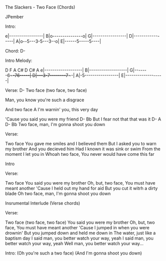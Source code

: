 The Slackers - Two Face (Chords)


JPember


Intro:

e|-----------------|
B|o---------------o|
G|-----------------|
D|-----------------|
A|o--5---3-5---3--o|
E|------5-----5----|

Chord: D-

Intro Melody:

   D F A C#  D C# A
e|-------------------|
B|-------------------|
G|-------6~~~-76-----|
D|---3-7--------7~~~-|
A|-5-----------------|
E|-------------------|


Verse:
  D-
Two face (two face, two face)

Man, you know you're such a disgrace

And two face
                       A
I'm warnin' you, this very day

'Cause you said you were my friend
       D-                    Bb
But I fear not that that was it
D-           A                        D-   Bb
  Two face, man, I'm gonna shoot you down


Verse:

Two face
You gave me smiles and I believed them
But I asked you to warn my brother
And you decieved him
Had I known it was sink or swim
From the moment I let you in
Whoah two face, You never would have come this far


Intro


Verse:

Two face
You said you were my brother
Oh, but, two face,
You must have meant another
'Cause I held out my hand for aid
But you cut it witrh a dirty blade
Oh two face, man, I'm gonna shoot you down


Insrumental Interlude (Verse chords)

Verse:

Two face (two face, two face)
You said you were my brother
Oh, but, two face,
You must have meant another
'Cause I jumped in when you were drownin'
But you jumped down and held me down in
The water, just like a baptism day
I said man, you better watch your way, yeah
I said man, you better watch your way, yeah
Well man, you better watch your way...


Intro:
(Oh you're such a two face)
(And I'm gonna shoot you down)